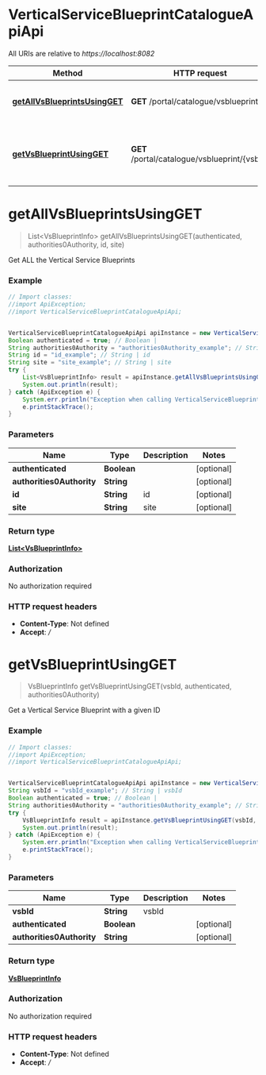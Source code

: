 # VerticalServiceBlueprintCatalogueApiApi

All URIs are relative to *https://localhost:8082*

Method | HTTP request | Description
------------- | ------------- | -------------
[**getAllVsBlueprintsUsingGET**](VerticalServiceBlueprintCatalogueApiApi.md#getAllVsBlueprintsUsingGET) | **GET** /portal/catalogue/vsblueprint | Get ALL the Vertical Service Blueprints
[**getVsBlueprintUsingGET**](VerticalServiceBlueprintCatalogueApiApi.md#getVsBlueprintUsingGET) | **GET** /portal/catalogue/vsblueprint/{vsbId} | Get a Vertical Service Blueprint with a given ID


<a name="getAllVsBlueprintsUsingGET"></a>
# **getAllVsBlueprintsUsingGET**
> List&lt;VsBlueprintInfo&gt; getAllVsBlueprintsUsingGET(authenticated, authorities0Authority, id, site)

Get ALL the Vertical Service Blueprints

### Example
```java
// Import classes:
//import ApiException;
//import VerticalServiceBlueprintCatalogueApiApi;


VerticalServiceBlueprintCatalogueApiApi apiInstance = new VerticalServiceBlueprintCatalogueApiApi();
Boolean authenticated = true; // Boolean | 
String authorities0Authority = "authorities0Authority_example"; // String | 
String id = "id_example"; // String | id
String site = "site_example"; // String | site
try {
    List<VsBlueprintInfo> result = apiInstance.getAllVsBlueprintsUsingGET(authenticated, authorities0Authority, id, site);
    System.out.println(result);
} catch (ApiException e) {
    System.err.println("Exception when calling VerticalServiceBlueprintCatalogueApiApi#getAllVsBlueprintsUsingGET");
    e.printStackTrace();
}
```

### Parameters

Name | Type | Description  | Notes
------------- | ------------- | ------------- | -------------
 **authenticated** | **Boolean**|  | [optional]
 **authorities0Authority** | **String**|  | [optional]
 **id** | **String**| id | [optional]
 **site** | **String**| site | [optional]

### Return type

[**List&lt;VsBlueprintInfo&gt;**](VsBlueprintInfo.md)

### Authorization

No authorization required

### HTTP request headers

 - **Content-Type**: Not defined
 - **Accept**: */*

<a name="getVsBlueprintUsingGET"></a>
# **getVsBlueprintUsingGET**
> VsBlueprintInfo getVsBlueprintUsingGET(vsbId, authenticated, authorities0Authority)

Get a Vertical Service Blueprint with a given ID

### Example
```java
// Import classes:
//import ApiException;
//import VerticalServiceBlueprintCatalogueApiApi;


VerticalServiceBlueprintCatalogueApiApi apiInstance = new VerticalServiceBlueprintCatalogueApiApi();
String vsbId = "vsbId_example"; // String | vsbId
Boolean authenticated = true; // Boolean | 
String authorities0Authority = "authorities0Authority_example"; // String | 
try {
    VsBlueprintInfo result = apiInstance.getVsBlueprintUsingGET(vsbId, authenticated, authorities0Authority);
    System.out.println(result);
} catch (ApiException e) {
    System.err.println("Exception when calling VerticalServiceBlueprintCatalogueApiApi#getVsBlueprintUsingGET");
    e.printStackTrace();
}
```

### Parameters

Name | Type | Description  | Notes
------------- | ------------- | ------------- | -------------
 **vsbId** | **String**| vsbId |
 **authenticated** | **Boolean**|  | [optional]
 **authorities0Authority** | **String**|  | [optional]

### Return type

[**VsBlueprintInfo**](VsBlueprintInfo.md)

### Authorization

No authorization required

### HTTP request headers

 - **Content-Type**: Not defined
 - **Accept**: */*


